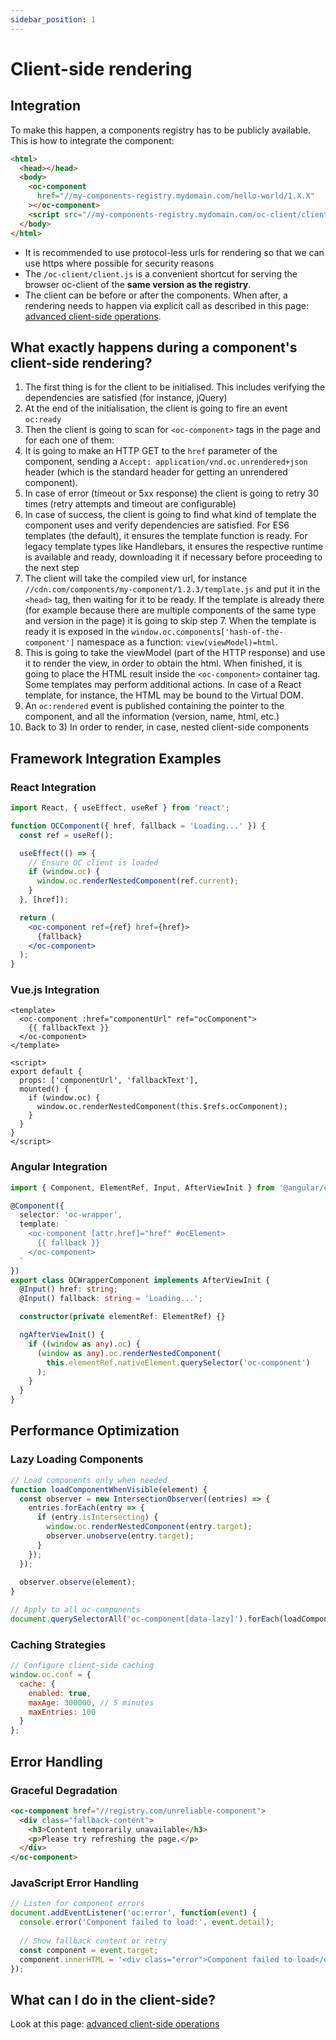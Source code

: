 ```yaml
---
sidebar_position: 1
---
```


# Client-side rendering

## Integration

To make this happen, a components registry has to be publicly available.
This is how to integrate the component:

```html
<html>
  <head></head>
  <body>
    <oc-component
      href="//my-components-registry.mydomain.com/hello-world/1.X.X"
    ></oc-component>
    <script src="//my-components-registry.mydomain.com/oc-client/client.js"></script>
  </body>
</html>
```

- It is recommended to use protocol-less urls for rendering so that we can use https where possible for security reasons
- The `/oc-client/client.js` is a convenient shortcut for serving the browser oc-client of the **same version as the registry**.
- The client can be before or after the components. When after, a rendering needs to happen via explicit call as described in this page: [advanced client-side operations](/docs/components/client-side-operations).

## What exactly happens during a component's client-side rendering?

1. The first thing is for the client to be initialised. This includes verifying the dependencies are satisfied (for instance, jQuery)
2. At the end of the initialisation, the client is going to fire an event `oc:ready`
3. Then the client is going to scan for `<oc-component>` tags in the page and for each one of them:
4. It is going to make an HTTP GET to the `href` parameter of the component, sending a `Accept: application/vnd.oc.unrendered+json` header (which is the standard header for getting an unrendered component).
5. In case of error (timeout or 5xx response) the client is going to retry 30 times (retry attempts and timeout are configurable)
6. In case of success, the client is going to find what kind of template the component uses and verify dependencies are satisfied. For ES6 templates (the default), it ensures the template function is ready. For legacy template types like Handlebars, it ensures the respective runtime is available and ready, downloading it if necessary before proceeding to the next step
7. The client will take the compiled view url, for instance `//cdn.com/components/my-component/1.2.3/template.js` and put it in the `<head>` tag, then waiting for it to be ready. If the template is already there (for example because there are multiple components of the same type and version in the page) it is going to skip step 7. When the template is ready it is exposed in the `window.oc.components['hash-of-the-component']` namespace as a function: `view(viewModel)=html`.
8. This is going to take the viewModel (part of the HTTP response) and use it to render the view, in order to obtain the html. When finished, it is going to place the HTML result inside the `<oc-component>` container tag. Some templates may perform additional actions. In case of a React template, for instance, the HTML may be bound to the Virtual DOM.
9. An `oc:rendered` event is published containing the pointer to the component, and all the information (version, name, html, etc.)
10. Back to 3) In order to render, in case, nested client-side components

## Framework Integration Examples

### React Integration

```jsx
import React, { useEffect, useRef } from 'react';

function OCComponent({ href, fallback = 'Loading...' }) {
  const ref = useRef();

  useEffect(() => {
    // Ensure OC client is loaded
    if (window.oc) {
      window.oc.renderNestedComponent(ref.current);
    }
  }, [href]);

  return (
    <oc-component ref={ref} href={href}>
      {fallback}
    </oc-component>
  );
}
```

### Vue.js Integration

```vue
<template>
  <oc-component :href="componentUrl" ref="ocComponent">
    {{ fallbackText }}
  </oc-component>
</template>

<script>
export default {
  props: ['componentUrl', 'fallbackText'],
  mounted() {
    if (window.oc) {
      window.oc.renderNestedComponent(this.$refs.ocComponent);
    }
  }
}
</script>
```

### Angular Integration

```typescript
import { Component, ElementRef, Input, AfterViewInit } from '@angular/core';

@Component({
  selector: 'oc-wrapper',
  template: `
    <oc-component [attr.href]="href" #ocElement>
      {{ fallback }}
    </oc-component>
  `
})
export class OCWrapperComponent implements AfterViewInit {
  @Input() href: string;
  @Input() fallback: string = 'Loading...';

  constructor(private elementRef: ElementRef) {}

  ngAfterViewInit() {
    if ((window as any).oc) {
      (window as any).oc.renderNestedComponent(
        this.elementRef.nativeElement.querySelector('oc-component')
      );
    }
  }
}
```

## Performance Optimization

### Lazy Loading Components

```javascript
// Load components only when needed
function loadComponentWhenVisible(element) {
  const observer = new IntersectionObserver((entries) => {
    entries.forEach(entry => {
      if (entry.isIntersecting) {
        window.oc.renderNestedComponent(entry.target);
        observer.unobserve(entry.target);
      }
    });
  });
  
  observer.observe(element);
}

// Apply to all oc-components
document.querySelectorAll('oc-component[data-lazy]').forEach(loadComponentWhenVisible);
```

### Caching Strategies

```javascript
// Configure client-side caching
window.oc.conf = {
  cache: {
    enabled: true,
    maxAge: 300000, // 5 minutes
    maxEntries: 100
  }
};
```

## Error Handling

### Graceful Degradation

```html
<oc-component href="//registry.com/unreliable-component">
  <div class="fallback-content">
    <h3>Content temporarily unavailable</h3>
    <p>Please try refreshing the page.</p>
  </div>
</oc-component>
```

### JavaScript Error Handling

```javascript
// Listen for component errors
document.addEventListener('oc:error', function(event) {
  console.error('Component failed to load:', event.detail);
  
  // Show fallback content or retry
  const component = event.target;
  component.innerHTML = '<div class="error">Component failed to load</div>';
});
```

## What can I do in the client-side?

Look at this page: [advanced client-side operations](../components/client-side-operations)
